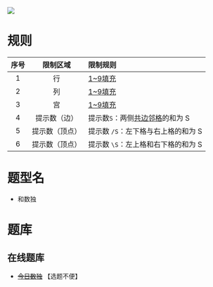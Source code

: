 ![](https://cn.sudoku.today/pic/03/sum/58890_41318.png)

# 规则

| 序号  |  限制区域   | 限制规则                  |
|:---:|:-------:|:----------------------|
|  1  |    行    | [1~9填充]               |
|  2  |    列    | [1~9填充]               |
|  3  |    宫    | [1~9填充]               |
|  4  | 提示数（边）  | 提示数`S`：两侧[共边邻格]的和为 S  |
|  5  | 提示数（顶点） | 提示数 `/S`：左下格与右上格的和为 S |
|  6  | 提示数（顶点） | 提示数 `\S`：左上格和右下格的和为 S |

# 题型名

- 和数独

# 题库

## 在线题库

- ~~[今日数独]~~ 【选题不便】

[1~9填充]: ../../../../rules.md#1~9填充

[共边邻格]: ../../../../rules.md#共边邻格

[今日数独]: https://cn.sudoku.today/g-sums-sudoku/
